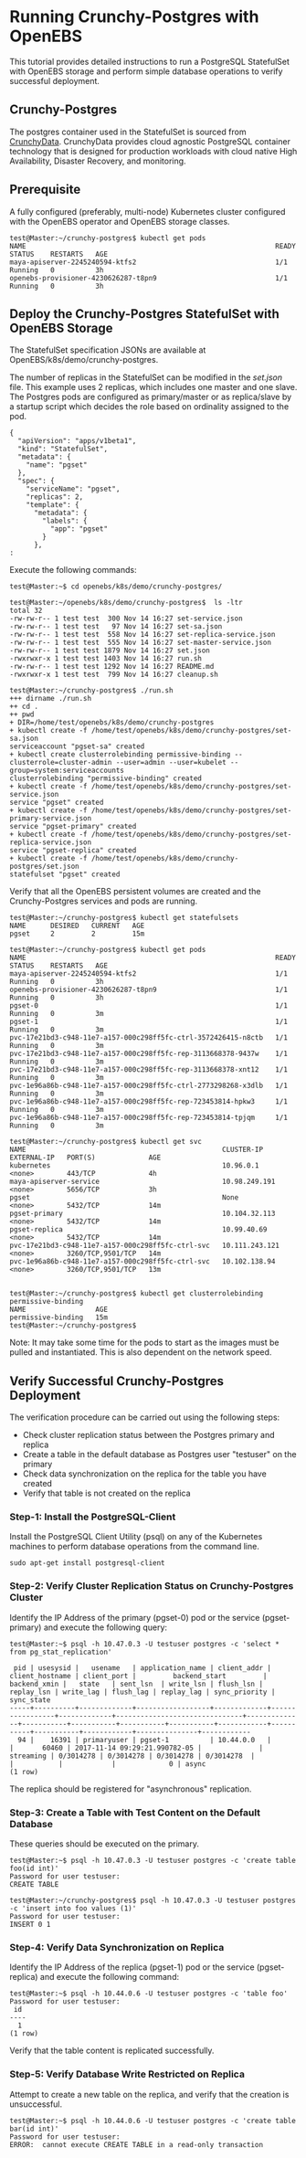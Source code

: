 # Running Crunchy-Postgres with OpenEBS

This tutorial provides detailed instructions to run a PostgreSQL StatefulSet with OpenEBS storage and perform 
simple database operations to verify successful deployment. 

## Crunchy-Postgres 

The postgres container used in the StatefulSet is sourced from [CrunchyData](https://github.com/CrunchyData/crunchy-containers). CrunchyData provides cloud agnostic PostgreSQL container technology that is designed for production 
workloads with cloud native High Availability, Disaster Recovery, and monitoring.  

## Prerequisite

A fully configured (preferably, multi-node) Kubernetes cluster configured with the OpenEBS operator and OpenEBS
storage classes.

```
test@Master:~/crunchy-postgres$ kubectl get pods
NAME                                                             READY     STATUS    RESTARTS   AGE
maya-apiserver-2245240594-ktfs2                                  1/1       Running   0          3h
openebs-provisioner-4230626287-t8pn9                             1/1       Running   0          3h
```

## Deploy the Crunchy-Postgres StatefulSet with OpenEBS Storage

The StatefulSet specification JSONs are available at OpenEBS/k8s/demo/crunchy-postgres. 

The number of replicas in the StatefulSet can be modified in the *set.json* file. This example uses 2 replicas, 
which includes one master and one slave. The Postgres pods are configured as primary/master or as replica/slave by 
a startup script which decides the role based on ordinality assigned to the pod.

```
{
  "apiVersion": "apps/v1beta1",
  "kind": "StatefulSet",
  "metadata": {
    "name": "pgset"
  },
  "spec": {
    "serviceName": "pgset",
    "replicas": 2,
    "template": {
      "metadata": {
        "labels": {
          "app": "pgset"
        }
      },
:
```

Execute the following commands: 

```
test@Master:~$ cd openebs/k8s/demo/crunchy-postgres/

test@Master:~/openebs/k8s/demo/crunchy-postgres$  ls -ltr
total 32
-rw-rw-r-- 1 test test  300 Nov 14 16:27 set-service.json
-rw-rw-r-- 1 test test   97 Nov 14 16:27 set-sa.json
-rw-rw-r-- 1 test test  558 Nov 14 16:27 set-replica-service.json
-rw-rw-r-- 1 test test  555 Nov 14 16:27 set-master-service.json
-rw-rw-r-- 1 test test 1879 Nov 14 16:27 set.json
-rwxrwxr-x 1 test test 1403 Nov 14 16:27 run.sh
-rw-rw-r-- 1 test test 1292 Nov 14 16:27 README.md
-rwxrwxr-x 1 test test  799 Nov 14 16:27 cleanup.sh
```

```
test@Master:~/crunchy-postgres$ ./run.sh
+++ dirname ./run.sh
++ cd .
++ pwd
+ DIR=/home/test/openebs/k8s/demo/crunchy-postgres
+ kubectl create -f /home/test/openebs/k8s/demo/crunchy-postgres/set-sa.json
serviceaccount "pgset-sa" created
+ kubectl create clusterrolebinding permissive-binding --clusterrole=cluster-admin --user=admin --user=kubelet --group=system:serviceaccounts
clusterrolebinding "permissive-binding" created
+ kubectl create -f /home/test/openebs/k8s/demo/crunchy-postgres/set-service.json
service "pgset" created
+ kubectl create -f /home/test/openebs/k8s/demo/crunchy-postgres/set-primary-service.json
service "pgset-primary" created
+ kubectl create -f /home/test/openebs/k8s/demo/crunchy-postgres/set-replica-service.json
service "pgset-replica" created
+ kubectl create -f /home/test/openebs/k8s/demo/crunchy-postgres/set.json
statefulset "pgset" created
```

Verify that all the OpenEBS persistent volumes are created and the Crunchy-Postgres services and pods are running. 

```
test@Master:~/crunchy-postgres$ kubectl get statefulsets
NAME      DESIRED   CURRENT   AGE
pgset     2         2         15m

test@Master:~/crunchy-postgres$ kubectl get pods
NAME                                                             READY     STATUS    RESTARTS   AGE
maya-apiserver-2245240594-ktfs2                                  1/1       Running   0          3h
openebs-provisioner-4230626287-t8pn9                             1/1       Running   0          3h
pgset-0                                                          1/1       Running   0          3m
pgset-1                                                          1/1       Running   0          3m
pvc-17e21bd3-c948-11e7-a157-000c298ff5fc-ctrl-3572426415-n8ctb   1/1       Running   0          3m
pvc-17e21bd3-c948-11e7-a157-000c298ff5fc-rep-3113668378-9437w    1/1       Running   0          3m
pvc-17e21bd3-c948-11e7-a157-000c298ff5fc-rep-3113668378-xnt12    1/1       Running   0          3m
pvc-1e96a86b-c948-11e7-a157-000c298ff5fc-ctrl-2773298268-x3dlb   1/1       Running   0          3m
pvc-1e96a86b-c948-11e7-a157-000c298ff5fc-rep-723453814-hpkw3     1/1       Running   0          3m
pvc-1e96a86b-c948-11e7-a157-000c298ff5fc-rep-723453814-tpjqm     1/1       Running   0          3m

test@Master:~/crunchy-postgres$ kubectl get svc
NAME                                                CLUSTER-IP       EXTERNAL-IP   PORT(S)             AGE
kubernetes                                          10.96.0.1        <none>        443/TCP             4h
maya-apiserver-service                              10.98.249.191    <none>        5656/TCP            3h
pgset                                               None             <none>        5432/TCP            14m
pgset-primary                                       10.104.32.113    <none>        5432/TCP            14m
pgset-replica                                       10.99.40.69      <none>        5432/TCP            14m
pvc-17e21bd3-c948-11e7-a157-000c298ff5fc-ctrl-svc   10.111.243.121   <none>        3260/TCP,9501/TCP   14m
pvc-1e96a86b-c948-11e7-a157-000c298ff5fc-ctrl-svc   10.102.138.94    <none>        3260/TCP,9501/TCP   13m


test@Master:~/crunchy-postgres$ kubectl get clusterrolebinding permissive-binding
NAME                 AGE
permissive-binding   15m
test@Master:~/crunchy-postgres$
```

Note: It may take some time for the pods to start as the images must be pulled and instantiated. This is also
dependent on the network speed.


## Verify Successful Crunchy-Postgres Deployment

The verification procedure can be carried out using the following steps: 

- Check cluster replication status between the Postgres primary and replica
- Create a table in the default database as Postgres user "testuser" on the primary
- Check data synchronization on the replica for the table you have created
- Verify that table is not created on the replica

### Step-1: Install the PostgreSQL-Client

Install the PostgreSQL Client Utility (psql) on any of the Kubernetes machines to perform database operations 
from the command line. 

```
sudo apt-get install postgresql-client
```

### Step-2: Verify Cluster Replication Status on Crunchy-Postgres Cluster

Identify the IP Address of the primary (pgset-0) pod or the service (pgset-primary) and execute the following
query:

```
test@Master:~$ psql -h 10.47.0.3 -U testuser postgres -c 'select * from pg_stat_replication'

 pid | usesysid |   usename   | application_name | client_addr | client_hostname | client_port |         backend_start         | backend_xmin |   state   | sent_lsn  | write_lsn | flush_lsn | replay_lsn | write_lag | flush_lag | replay_lag | sync_priority | sync_state
-----+----------+-------------+------------------+-------------+-----------------+-------------+-------------------------------+--------------+-----------+-----------+-----------+-----------+------------+-----------+-----------+------------+---------------+------------
  94 |    16391 | primaryuser | pgset-1          | 10.44.0.0   |                 |       60460 | 2017-11-14 09:29:21.990782-05 |              | streaming | 0/3014278 | 0/3014278 | 0/3014278 | 0/3014278  |           |           |            |             0 | async
(1 row)
```

The replica should be registered for "asynchronous" replication. 

### Step-3: Create a Table with Test Content on the Default Database 

These queries should be executed on the primary.

```
test@Master:~$ psql -h 10.47.0.3 -U testuser postgres -c 'create table foo(id int)'
Password for user testuser:
CREATE TABLE
```
```
test@Master:~/crunchy-postgres$ psql -h 10.47.0.3 -U testuser postgres -c 'insert into foo values (1)'
Password for user testuser:
INSERT 0 1
```

### Step-4: Verify Data Synchronization on Replica

Identify the IP Address of the replica (pgset-1) pod or the service (pgset-replica) and execute the following
command: 

```
test@Master:~$ psql -h 10.44.0.6 -U testuser postgres -c 'table foo'
Password for user testuser:
 id
----
  1
(1 row)
```

Verify that the table content is replicated successfully.

### Step-5: Verify Database Write Restricted on Replica

Attempt to create a new table on the replica, and verify that the creation is unsuccessful.

```
test@Master:~$ psql -h 10.44.0.6 -U testuser postgres -c 'create table bar(id int)'
Password for user testuser:
ERROR:  cannot execute CREATE TABLE in a read-only transaction
```


